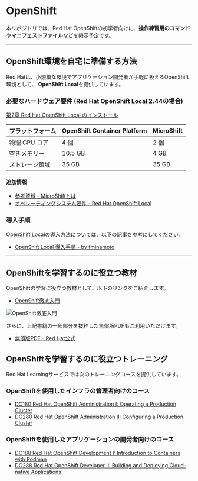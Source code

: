 # OpenShift

本リポジトリでは、Red Hat OpenShiftの初学者向けに、**操作練習用のコマンド**や**マニフェストファイル**などを掲示予定です。

---

## OpenShift環境を自宅に準備する方法

Red Hatは、小規模な環境でアプリケーション開発者が手軽に扱えるOpenShift環境として、
**OpenShift Local**を提供しています。

### 必要なハードウェア要件 (Red Hat OpenShift Local 2.44の場合)
[第2章 Red Hat OpenShift Local のインストール](https://docs.redhat.com/ja/documentation/red_hat_openshift_local/2.44/html/getting_started_guide/installing#minimum_system_requirements)

| プラットフォーム  | OpenShift Container Platform | MicroShift          |
|--------------------|------------------------------|---------------------|
| 物理 CPU コア      | 4 個                         | 2 個                |
| 空きメモリー       | 10.5 GB                      | 4 GB                |
| ストレージ領域     | 35 GB                        | 35 GB               |


#### 追加情報
  - [参考資料 - MicroShiftとは](https://www.redhat.com/ja/topics/edge-computing/microshift)
  - [オペレーティングシステム要件 - Red Hat OpenShift Local](https://docs.redhat.com/ja/documentation/red_hat_openshift_local/2.44/html/getting_started_guide/installing#operating_system_requirements)

### 導入手順

OpenShift Localの導入方法については、以下の記事を参考にしてください。

- [OpenShift Local 導入手順 - by fminamoto](https://note.com/fminamot/n/ne4d842d85a82)


---

## OpenShiftを学習するのに役立つ教材

OpenShiftの学習に役立つ教材として、以下のリンクをご紹介します。

- [OpenShift徹底入門](https://amzn.to/3ZW8NYS)

![OpenShift徹底入門](https://www.seshop.com/static/images/product/24696/L.png)

さらに、上記書籍の一部部分を抜粋した無償版PDFもご利用いただけます。

- [無償版PDF - Red Hat公式](https://www.redhat.com/tracks/_pfcdn/assets/10330/contents/394985/8398f4ce-995b-45fc-91a3-9cb284e10714.pdf)

## OpenShiftを学習するのに役立つトレーニング

Red Hat Learningサービスでは次のトレーニングコースを提供しています。

### OpenShiftを使用したインフラの管理者向けのコース
- [DO180 Red Hat OpenShift Administration I: Operating a Production Cluster](https://www.redhat.com/ja/services/training/red-hat-openshift-administration-i-operating-a-production-cluster)
- [DO280 Red Hat OpenShift Administration II: Configuring a Production Cluster](https://www.redhat.com/ja/services/training/red-hat-openshift-administration-ii-configuring-a-production-cluster)

### OpenShiftを使用したアプリケーションの開発者向けのコース
- [DO188 Red Hat OpenShift Development I: Introduction to Containers with Podman](https://www.redhat.com/ja/services/training/do188-red-hat-open-shift-development-introduction-containers-with-podman)
- [DO288 Red Hat OpenShift Developer II: Building and Deploying Cloud-native Applications](https://www.redhat.com/ja/services/training/red-hat-openshift-developer-ii-building-and-deploying-cloud-native-applications)
